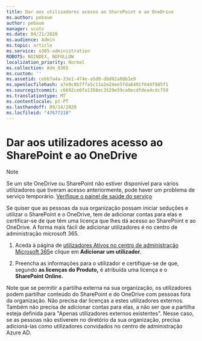 ```yaml
---
title: Dar aos utilizadores acesso ao SharePoint e ao OneDrive
ms.author: pebaum
author: pebaum
manager: scotv
ms.date: 04/21/2020
ms.audience: Admin
ms.topic: article
ms.service: o365-administration
ROBOTS: NOINDEX, NOFOLLOW
localization_priority: Normal
ms.collection: Adm_O365
ms.custom: ''
ms.assetid: cebb7a4a-33e1-474e-a5d0-dbd02a80b1e9
ms.openlocfilehash: a7e9c0b7ffa5c11a2e24ee5fda6491f049f985f1
ms.sourcegitcommit: c6692ce0fa1358ec3529e59ca0ecdfdea4cdc759
ms.translationtype: MT
ms.contentlocale: pt-PT
ms.lasthandoff: 09/14/2020
ms.locfileid: "47677218"
---
```

# <a name="give-users-access-to-sharepoint-and-onedrive"></a>Dar aos utilizadores acesso ao SharePoint e ao OneDrive

> [!NOTE]
> Se um site OneDrive ou SharePoint não estiver disponível para vários utilizadores que tiveram acesso anteriormente, pode haver um problema de serviço temporário. [Verifique o painel de saúde do serviço](https://portal.office.com/adminportal/home#/servicehealth)
  
Se quiser que as pessoas da sua organização possam iniciar seduções e utilizar o SharePoint e o OneDrive, tem de adicionar contas para elas e certificar-se de que têm uma licença que lhes dá acesso ao SharePoint e ao OneDrive. A forma mais fácil de adicionar utilizadores é no centro de administração microsoft 365.
  
1. Aceda à página de [utilizadores Ativos no centro de administração Microsoft 365](https://portal.office.com/adminportal/home#/users)e clique em **Adicionar um utilizador**.
    
2. Preencha as informações para o utilizador e certifique-se de que, segundo **as licenças do Produto,** é atribuída uma licença e o **SharePoint Online.** 
    
Note que se permitir a partilha externa na sua organização, os utilizadores podem partilhar conteúdo do SharePoint e do OneDrive com pessoas fora da organização. Não precisa dar licenças a estes utilizadores externos. Também não precisa de adicionar contas para elas, a não ser que a partilha esteja definida para "Apenas utilizadores externos existentes". Nesse caso, se as pessoas não estiverem no diretório da sua organização, precisa adicioná-las como utilizadores convidados no centro de administração Azure AD.
  


